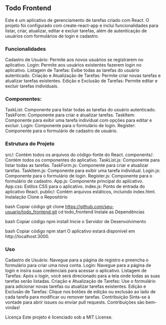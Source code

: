 ## Todo Frontend

Este é um aplicativo de gerenciamento de tarefas criado com React. O projeto foi configurado com create-react-app e inclui funcionalidades para listar, criar, atualizar, editar e excluir tarefas, além de autenticação de usuários com formulários de login e cadastro.

### Funcionalidades

Cadastro de Usuário: Permite aos novos usuários se registrarem no aplicativo.
Login: Permite aos usuários existentes fazerem login no aplicativo.
Listagem de Tarefas: Exibe todas as tarefas do usuário autenticado.
Criação e Atualização de Tarefas: Permite criar novas tarefas e atualizar tarefas existentes.
Edição e Exclusão de Tarefas: Permite editar e excluir tarefas individuais.
### Componentes:

TaskList: Componente para listar todas as tarefas do usuário autenticado.
TaskForm: Componente para criar e atualizar tarefas.
TaskItem: Componente para exibir uma tarefa individual com opções para editar e excluir.
Login: Componente para o formulário de login.
Register: Componente para o formulário de cadastro de usuário.

### Estrutura do Projeto

src/: Contém todos os arquivos do código-fonte do React.
components/: Contém todos os componentes do aplicativo.
TaskList.js: Componente para listar todas as tarefas.
TaskForm.js: Componente para criar e atualizar tarefas.
TaskItem.js: Componente para exibir uma tarefa individual.
Login.js: Componente para o formulário de login.
Register.js: Componente para o formulário de cadastro.
App.js: Componente principal do aplicativo.
App.css: Estilos CSS para o aplicativo.
index.js: Ponto de entrada do aplicativo React.
public/: Contém arquivos estáticos, incluindo index.html.
Instalação
Clone o Repositório

bash
Copiar código
git clone https://github.com/seu-usuario/todo_frontend.git
cd todo_frontend
Instale as Dependências

bash
Copiar código
npm install
Inicie o Servidor de Desenvolvimento

bash
Copiar código
npm start
O aplicativo estará disponível em http://localhost:3000.

### Uso

Cadastro de Usuário: Navegue para a página de registro e preencha o formulário para criar uma nova conta.
Login: Navegue para a página de login e insira suas credenciais para acessar o aplicativo.
Listagem de Tarefas: Após o login, você será direcionado para a tela onde todas as suas tarefas serão listadas.
Criação e Atualização de Tarefas: Use o formulário para adicionar novas tarefas ou atualizar tarefas existentes.
Edição e Exclusão de Tarefas: Clique nos botões de edição ou exclusão ao lado de cada tarefa para modificar ou remover tarefas.
Contribuição
Sinta-se à vontade para abrir issues ou enviar pull requests. Contribuições são bem-vindas!

Licença
Este projeto é licenciado sob a MIT License.